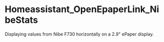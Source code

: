 # Homeassistant_OpenEpaperLink_NibeStats
Displaying values from Nibe F730 horizontally on a 2.9" ePaper display.
